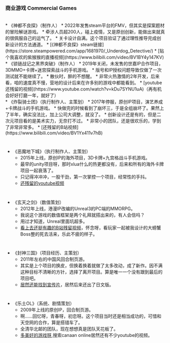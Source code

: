 ### 商业游戏 Commercial Games

<br/>
* 《神都不良探》（制作人）
  * 2022年发售steam平台的FMV，但其实是探案题材的冒险解谜游戏。
  * 牵涉人员超200人，碰上疫情，又是原创创新，能做出来就真的很佩服自己的运气了。
  * 关卡设计自满。这个项目验证了通过理性推导完成创新设计的方法通道。
  * [《神都不良探》steam链接](https://store.steampowered.com/app/1681970/_Underdog_Detective/)
  * [贴个我喜欢的紫猴猴的直播视频](https://www.bilibili.com/video/BV1BY4y147KV)
<br/>
* 《锁链战记之黑界突破》（制作人）
  * 2019年关闭，未发售的世嘉IP合作项目，3DMMO+卡牌+迷宫探索战斗的手机游戏。
  * 版号和IP授权问题导致仅做了一次测试就不能继续了。
  * 散伙时，醉的不想醒。
  * 非常火热激情的2年开发，后来看，咱的速度真不慢，营地的设计后来在许多别的游戏中都能看到。
  * [youtube还残留的视频](https://www.youtube.com/watch?v=kDu7SYNU1uA)（再有机会好好打磨一年，就好了）
<br/>
* 《炸裂骑士团》（执行制作人、主策划）
  * 2017年停服，原创IP项目，演艺养成+卡牌战斗的手机游戏。
  * 快做完的时候看到了崩坏三，于是全组崩坏了。果然上了半年，确实没法比，加上公司大调整，就没了。
  * 创新设计还是有的，但是二次元项目看的是美术实力，无奈打不过。
  * 非常小的团队，还是很欢乐的，学到了非常非常多。
  * [还残留的B站视频](https://www.bilibili.com/video/BV1Yx411v7hB)

# 

* 《恶魔地下城》（执行制作人、主策划）
  * 2015年上线，原创IP的海外项目，3D卡牌+九宫格战斗手机游戏。
  * 最早的unity项目呀，那时xlua什么的热更都没有，后来和所有的海外卡牌项目一起衰落了。
  * 只记得冲冲冲，一股干劲，第一次掌控一个项目，经常性的手抖。
  * [还残留的youtube视频](https://www.youtube.com/watch?v=kDJ2_W5vxEA)

# 

* 《玄天之剑》（数值策划）
  * 2012年上线，港漫IP改编的Unreal3的PC端的MMORPG。
  * 我说这个游戏的数值框架是两个礼拜就搭出来的，有人会信吗？
  * 用过才知道，Unreal里面坑超多。
  * [看上去还挺有趣的B站残留视频](https://www.bilibili.com/video/BV1Jb411t7ra)，怀念呀，看玩家一起被我设计的大螃蟹Boss整的死去活来，乐此不疲的样子。

# 
* 《封神三国》（项目经历、主策划）
  * 2011年左右的中国风回合制页游。
  * 其实是上个项目的换皮，但换着换着就做了太多改动，成了新作。因不满这种目标不清晰的方针，选择了离开项目。算是唯一一个没有跟到最后的项目吧。
  * [居然还能找到宣传片](https://www.youtube.com/watch?v=G8OJzBQZX_I)，居然后来还出了日文版。

# 
* 《乐土OL》（系统、剧情策划）
  * 2009年上线的原创IP，回合制页游。
  * 啊……回忆呀，青春呀，初恋呀。这个项目当时还是相当成功的，可惜和天空网的合作，算是搭错车了。
  * 全清华北邮的团队，现在想想真是团队天花板了。
  * [多美好的游戏呀](https://www.youtube.com/watch?v=anlgd17Rg4I),搜索canaan online居然还有不少youtube的视频。